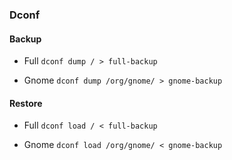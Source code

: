 ### Dconf

#### Backup

- Full
`dconf dump / > full-backup`

- Gnome
`dconf dump /org/gnome/ > gnome-backup`


#### Restore

- Full
`dconf load / < full-backup`

- Gnome
`dconf load /org/gnome/ < gnome-backup`
